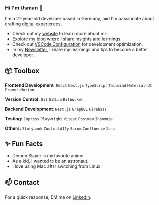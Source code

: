 ### Hi I'm Usman 👋

I'm a 21-year-old developer based in Germany, and I'm passionate about crafting digital experiences. 

- Check out my [website](https://www.miraya.tech/) to learn more about me.
- Explore my [blog](https://mirayatech.hashnode.dev/?source=top_nav_blog_home) where I share insights and learnings.
- Check out [VSCode Configuration](https://github.com/mirayatech/vscode-settings) for development optimization.
- In my [Newsletter](https://mirayatech.substack.com/), I share my learnings and tips to become a better developer. 
 
## 📦 Toolbox

**Frontend Development:** `React` `Next.js` `TypeScript` `Tailwind` `Material-UI` `Framer-Motion`
 
**Version Control:** `Git` `GitLab` `Bitbucket`

**Backend Development:** `Nest.js` `GraphQL` `Firebase` 

**Testing:** `Cypress` `Playwright` `Vitest` `Postman` `Insomnia`

**Others:** `Storybook` `Zustand` `A11y` `Scrum` `Confluence` `Jira`
 
## ✨ Fun Facts 

- Demon Slayer is my favorite anime.
- As a kid, I wanted to be an astronaut.
- I love using Mac after switching from Linux.

## 📫 Contact

 For a quick response, DM me on [LinkedIn](https://www.linkedin.com/in/mirayaabrodi/). 
